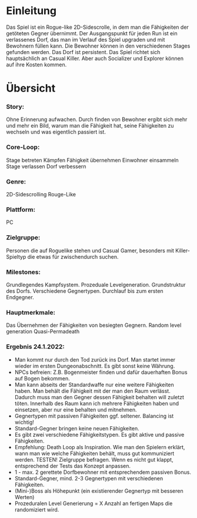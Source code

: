 # Einleitung

Das Spiel ist ein Rogue-like 2D-Sidescrolle, in dem man die Fähigkeiten der getöteten Gegner übernimmt. Der Ausgangspunkt für jeden Run ist ein verlassenes Dorf, das man im Verlauf des Spiel upgraden und mit Bewohnern füllen kann. Die Bewohner können in den verschiedenen Stages gefunden werden. Das Dorf ist persistent. Das Spiel richtet sich hauptsächlich an Casual Killer. Aber auch Socializer und Explorer können auf ihre Kosten kommen.

# Übersicht

### Story: 

Ohne Erinnerung aufwachen. Durch finden von Bewohner ergibt sich mehr und mehr ein Bild, warum man die Fähigkeit hat, seine Fähigkeiten zu wechseln und was eigentlich passiert ist.

### Core-Loop: 

Stage betreten Kämpfen Fähigkeit übernehmen Einwohner einsammeln Stage verlassen Dorf verbessern

### Genre: 

2D-Sidescrolling Rouge-Like

### Plattform: 

PC

### Zielgruppe: 

Personen die auf Roguelike stehen und Casual Gamer, besonders mit  Killer-Spieltyp die etwas für zwischendurch suchen.

### Milestones:
Grundlegendes Kampfsystem.
Prozeduale Levelgeneration.
Grundstruktur des Dorfs.
Verschiedene Gegnertypen.
Durchlauf bis zum ersten Endgegner.

### Hauptmerkmale: 

Das Übernehmen der Fähigkeiten von besiegten Gegnern. Random level generation Quasi-Permadeath

### Ergebnis 24.1.2022:
- Man kommt nur durch den Tod zurück ins Dorf. Man startet immer wieder im ersten Dungeonabschnitt. Es gibt sonst keine Währung.
- NPCs befreien: Z.B. Bogenmeister finden und dafür dauerhaften Bonus auf Bogen bekommen.
- Man kann abseits der Standardwaffe nur eine weitere Fähigkeiten haben. Man behält die Fähigkeit mit der man den Raum verlässt. Dadurch muss man den Gegner dessen Fähigkeit behalten will zuletzt töten. Innerhalb des Raum kann ich mehrere Fähigkeiten haben und einsetzen, aber nur eine behalten und mitnehmen.
- Gegnertypen mit passiven Fähigkeiten ggf. seltener. Balancing ist wichtig!
- Standard-Gegner bringen keine neuen Fähigkeiten.
- Es gibt zwei verschiedene Fähigkeitstypen. Es gibt aktive und passive Fähigkeiten.
- Empfehlung: Death Loop als Inspiration. Wie man den Spielern erklärt, wann man wie welche Fähigkeiten behält, muss gut kommuniziert werden. TESTEN! Zielgruppe befragen. Wenn es nicht gut klappt, entsprechend der Tests das Konzept anpassen.
- 1 - max. 2 gerettete Dorfbewohner mit entsprechendem passiven Bonus.
- Standard-Gegner, mind. 2-3 Gegnertypen mit verschiedenen Fähigkeiten.
- (Mini-)Boss als Höhepunkt (ein existierender Gegnertyp mit besseren Werten)
- Prozeduralen Level Generierung = X Anzahl an fertigen Maps die randomiziert wird.